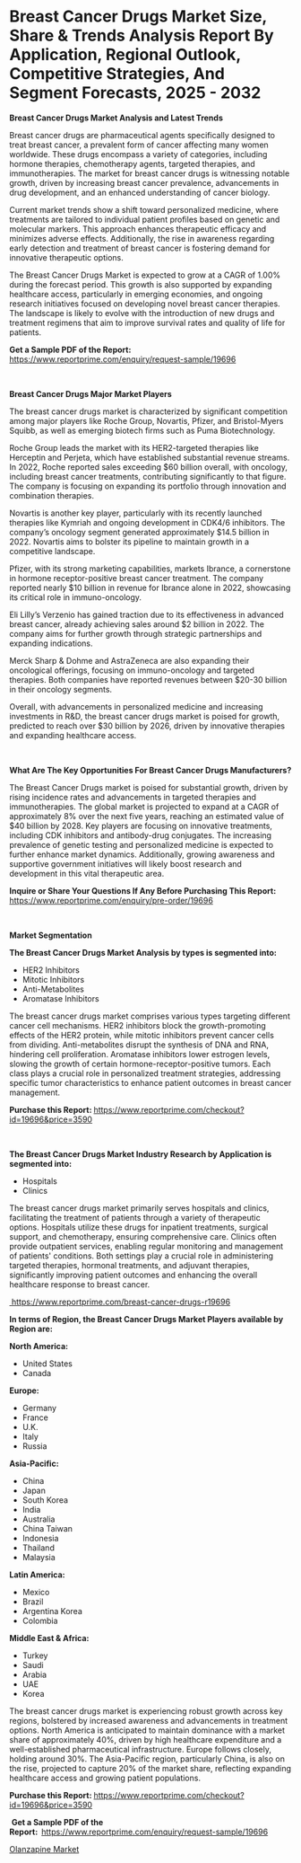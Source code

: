 <p><h1>Breast Cancer Drugs Market Size, Share & Trends Analysis Report By Application, Regional Outlook, Competitive Strategies, And Segment Forecasts, 2025 - 2032</h1></p><p><strong>Breast Cancer Drugs Market Analysis and Latest Trends</strong></p>
<p><p>Breast cancer drugs are pharmaceutical agents specifically designed to treat breast cancer, a prevalent form of cancer affecting many women worldwide. These drugs encompass a variety of categories, including hormone therapies, chemotherapy agents, targeted therapies, and immunotherapies. The market for breast cancer drugs is witnessing notable growth, driven by increasing breast cancer prevalence, advancements in drug development, and an enhanced understanding of cancer biology.</p><p>Current market trends show a shift toward personalized medicine, where treatments are tailored to individual patient profiles based on genetic and molecular markers. This approach enhances therapeutic efficacy and minimizes adverse effects. Additionally, the rise in awareness regarding early detection and treatment of breast cancer is fostering demand for innovative therapeutic options.</p><p>The Breast Cancer Drugs Market is expected to grow at a CAGR of 1.00% during the forecast period. This growth is also supported by expanding healthcare access, particularly in emerging economies, and ongoing research initiatives focused on developing novel breast cancer therapies. The landscape is likely to evolve with the introduction of new drugs and treatment regimens that aim to improve survival rates and quality of life for patients.</p></p>
<p><strong>Get a Sample PDF of the Report:&nbsp;</strong> <a href="https://www.reportprime.com/enquiry/request-sample/19696?utm_campaign=2251&utm_medium=2&utm_source=Github&utm_content=ia&utm_term=20032025&utm_id=breast-cancer-drugs">https://www.reportprime.com/enquiry/request-sample/19696</a></p>
<p>&nbsp;</p>
<p><strong>Breast Cancer Drugs Major Market Players</strong></p>
<p><p>The breast cancer drugs market is characterized by significant competition among major players like Roche Group, Novartis, Pfizer, and Bristol-Myers Squibb, as well as emerging biotech firms such as Puma Biotechnology. </p><p>Roche Group leads the market with its HER2-targeted therapies like Herceptin and Perjeta, which have established substantial revenue streams. In 2022, Roche reported sales exceeding $60 billion overall, with oncology, including breast cancer treatments, contributing significantly to that figure. The company is focusing on expanding its portfolio through innovation and combination therapies.</p><p>Novartis is another key player, particularly with its recently launched therapies like Kymriah and ongoing development in CDK4/6 inhibitors. The company’s oncology segment generated approximately $14.5 billion in 2022. Novartis aims to bolster its pipeline to maintain growth in a competitive landscape.</p><p>Pfizer, with its strong marketing capabilities, markets Ibrance, a cornerstone in hormone receptor-positive breast cancer treatment. The company reported nearly $10 billion in revenue for Ibrance alone in 2022, showcasing its critical role in immuno-oncology.</p><p>Eli Lilly’s Verzenio has gained traction due to its effectiveness in advanced breast cancer, already achieving sales around $2 billion in 2022. The company aims for further growth through strategic partnerships and expanding indications.</p><p>Merck Sharp & Dohme and AstraZeneca are also expanding their oncological offerings, focusing on immuno-oncology and targeted therapies. Both companies have reported revenues between $20-30 billion in their oncology segments.</p><p>Overall, with advancements in personalized medicine and increasing investments in R&D, the breast cancer drugs market is poised for growth, predicted to reach over $30 billion by 2026, driven by innovative therapies and expanding healthcare access.</p></p>
<p>&nbsp;</p>
<p><strong>What Are The Key Opportunities For Breast Cancer Drugs Manufacturers?</strong></p>
<p><p>The Breast Cancer Drugs market is poised for substantial growth, driven by rising incidence rates and advancements in targeted therapies and immunotherapies. The global market is projected to expand at a CAGR of approximately 8% over the next five years, reaching an estimated value of $40 billion by 2028. Key players are focusing on innovative treatments, including CDK inhibitors and antibody-drug conjugates. The increasing prevalence of genetic testing and personalized medicine is expected to further enhance market dynamics. Additionally, growing awareness and supportive government initiatives will likely boost research and development in this vital therapeutic area.</p></p>
<p><strong>Inquire or Share Your Questions If Any Before Purchasing This Report:</strong> <a href="https://www.reportprime.com/enquiry/pre-order/19696?utm_campaign=2251&utm_medium=2&utm_source=Github&utm_content=ia&utm_term=20032025&utm_id=breast-cancer-drugs">https://www.reportprime.com/enquiry/pre-order/19696</a></p>
<p>&nbsp;</p>
<p><strong>Market Segmentation</strong></p>
<p><strong>The Breast Cancer Drugs Market Analysis by types is segmented into:</strong></p>
<p><ul><li>HER2 Inhibitors</li><li>Mitotic Inhibitors</li><li>Anti-Metabolites</li><li>Aromatase Inhibitors</li></ul></p>
<p><p>The breast cancer drugs market comprises various types targeting different cancer cell mechanisms. HER2 inhibitors block the growth-promoting effects of the HER2 protein, while mitotic inhibitors prevent cancer cells from dividing. Anti-metabolites disrupt the synthesis of DNA and RNA, hindering cell proliferation. Aromatase inhibitors lower estrogen levels, slowing the growth of certain hormone-receptor-positive tumors. Each class plays a crucial role in personalized treatment strategies, addressing specific tumor characteristics to enhance patient outcomes in breast cancer management.</p></p>
<p><strong>Purchase this Report:&nbsp;</strong><a href="https://www.reportprime.com/checkout?id=19696&price=3590&utm_campaign=2251&utm_medium=2&utm_source=Github&utm_content=ia&utm_term=20032025&utm_id=breast-cancer-drugs">https://www.reportprime.com/checkout?id=19696&price=3590</a></p>
<p>&nbsp;</p>
<p><strong>The Breast Cancer Drugs Market Industry Research by Application is segmented into:</strong></p>
<p><ul><li>Hospitals</li><li>Clinics</li></ul></p>
<p><p>The breast cancer drugs market primarily serves hospitals and clinics, facilitating the treatment of patients through a variety of therapeutic options. Hospitals utilize these drugs for inpatient treatments, surgical support, and chemotherapy, ensuring comprehensive care. Clinics often provide outpatient services, enabling regular monitoring and management of patients' conditions. Both settings play a crucial role in administering targeted therapies, hormonal treatments, and adjuvant therapies, significantly improving patient outcomes and enhancing the overall healthcare response to breast cancer.</p></p>
<p><a href="https://www.reportprime.com/breast-cancer-drugs-r19696?utm_campaign=2251&utm_medium=2&utm_source=Github&utm_content=ia&utm_term=20032025&utm_id=breast-cancer-drugs">&nbsp;https://www.reportprime.com/breast-cancer-drugs-r19696</a></p>
<p><strong>In terms of Region, the Breast Cancer Drugs Market Players available by Region are:</strong></p>
<p>
    <p> <strong> North America: </strong>
        <ul>
            <li>United States</li>
            <li>Canada</li>
        </ul>
        </p> 
    <p> <strong> Europe: </strong>
        <ul>
            <li>Germany</li>
            <li>France</li>
            <li>U.K.</li>
            <li>Italy</li>
            <li>Russia</li>
        </ul>
        </p> 
    <p> <strong> Asia-Pacific: </strong>
        <ul>
            <li>China</li>
            <li>Japan</li>
            <li>South Korea</li>
            <li>India</li>
            <li>Australia</li>
            <li>China Taiwan</li>
            <li>Indonesia</li>
            <li>Thailand</li>
            <li>Malaysia</li>
        </ul>
        </p> 
    <p> <strong> Latin America: </strong>
        <ul>
            <li>Mexico</li>
            <li>Brazil</li>
            <li>Argentina Korea</li>
            <li>Colombia</li>
        </ul>
        </p> 
    <p> <strong> Middle East & Africa: </strong>
        <ul>
            <li>Turkey</li>
            <li>Saudi</li>
            <li>Arabia</li>
            <li>UAE</li>
            <li>Korea</li>
        </ul>
    </p>
    </p>
<p><p>The breast cancer drugs market is experiencing robust growth across key regions, bolstered by increased awareness and advancements in treatment options. North America is anticipated to maintain dominance with a market share of approximately 40%, driven by high healthcare expenditure and a well-established pharmaceutical infrastructure. Europe follows closely, holding around 30%. The Asia-Pacific region, particularly China, is also on the rise, projected to capture 20% of the market share, reflecting expanding healthcare access and growing patient populations.</p></p>
<p><strong>Purchase this Report: </strong><a href="https://www.reportprime.com/checkout?id=19696&price=3590&utm_campaign=2251&utm_medium=2&utm_source=Github&utm_content=ia&utm_term=20032025&utm_id=breast-cancer-drugs">https://www.reportprime.com/checkout?id=19696&price=3590</a></p>
<p>&nbsp;<strong>Get a Sample PDF of the Report:&nbsp;&nbsp;</strong><a href="https://www.reportprime.com/enquiry/request-sample/19696?utm_campaign=2251&utm_medium=2&utm_source=Github&utm_content=ia&utm_term=20032025&utm_id=breast-cancer-drugs">https://www.reportprime.com/enquiry/request-sample/19696</a></p>
<p><strong></strong></p>
<p><p><a href="https://github.com/furnoirons9e/Market-Research-Report-List-1/blob/main/olanzapine-market.md?utm_campaign=2251&utm_medium=2&utm_source=Github&utm_content=ia&utm_term=20032025&utm_id=breast-cancer-drugs">Olanzapine Market</a></p></p>